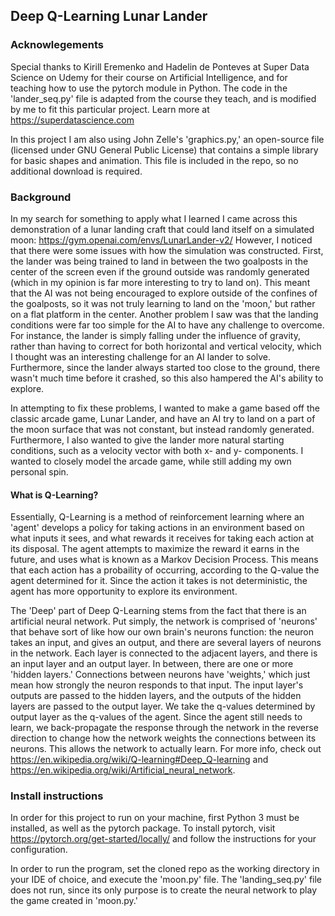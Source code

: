 ## Deep Q-Learning Lunar Lander
### Acknowlegements
Special thanks to Kirill Eremenko and Hadelin de Ponteves at Super Data Science on Udemy for their course on Artificial Intelligence, and for teaching how to use the pytorch module in Python. The code in the 'lander_seq.py' file is adapted from the course they teach, and is modified by me to fit this particular project. Learn more at https://superdatascience.com

In this project I am also using John Zelle's 'graphics.py,' an open-source file (licensed under GNU General Public License) that contains a simple library for basic shapes and animation. This file is included in the repo, so no additional download is required.

### Background
In my search for something to apply what I learned I came across this demonstration of a lunar landing craft that could land itself on a simulated moon: https://gym.openai.com/envs/LunarLander-v2/ However, I noticed that there were some issues with how the simulation was constructed. First, the lander was being trained to land in between the two goalposts in the center of the screen even if the ground outside was randomly generated (which in my opinion is far more interesting to try to land on). This meant that the AI was not being encouraged to explore outside of the confines of the goalposts, so it was not truly learning to land on the 'moon,' but rather on a flat platform in the center. Another problem I saw was that the landing conditions were far too simple for the AI to have any challenge to overcome. For instance, the lander is simply falling under the influence of gravity, rather than having to correct for both horizontal and vertical velocity, which I thought was an interesting challenge for an AI lander to solve. Furthermore, since the lander always started too close to the ground, there wasn't much time before it crashed, so this also hampered the AI's ability to explore.

In attempting to fix these problems, I wanted to make a game based off the classic arcade game, Lunar Lander, and have an AI try to land on a part of the moon surface that was not constant, but instead randomly generated. Furthermore, I also wanted to give the lander more natural starting conditions, such as a velocity vector with both x- and y- components. I wanted to closely model the arcade game, while still adding my own personal spin.

#### What is Q-Learning? 
Essentially, Q-Learning is a method of reinforcement learning where an 'agent' develops a policy for taking actions in an environment based on what inputs it sees, and what rewards it receives for taking each action at its disposal. The agent attempts to maximize the reward it earns in the future, and uses what is known as a Markov Decision Process. This means that each action has a probaility of occurring, according to the Q-value the agent determined for it. Since the action it takes is not deterministic, the agent has more opportunity to explore its environment.

The 'Deep' part of Deep Q-Learning stems from the fact that there is an artificial neural network. Put simply, the network is comprised of 'neurons' that behave sort of like how our own brain's neurons function: the neuron takes an input, and gives an output, and there are several layers of neurons in the network. Each layer is connected to the adjacent layers, and there is an input layer and an output layer. In between, there are one or more 'hidden layers.' Connections between neurons have 'weights,' which just mean how strongly the neuron responds to that input. The input layer's outputs are passed to the hidden layers, and the outputs of the hidden layers are passed to the output layer. We take the q-values determined by output layer as the q-values of the agent. Since the agent still needs to learn, we back-propagate the response through the network in the reverse direction to change how the network weights the connections between its neurons. This allows the network to actually learn. For more info, check out https://en.wikipedia.org/wiki/Q-learning#Deep_Q-learning and https://en.wikipedia.org/wiki/Artificial_neural_network.

### Install instructions
In order for this project to run on your machine, first Python 3 must be installed, as well as the pytorch package. To install pytorch, visit https://pytorch.org/get-started/locally/ and follow the instructions for your configuration.

In order to run the program, set the cloned repo as the working directory in your IDE of choice, and execute the 'moon.py' file. The 'landing_seq.py' file does not run, since its only purpose is to create the neural network to play the game created in 'moon.py.'


